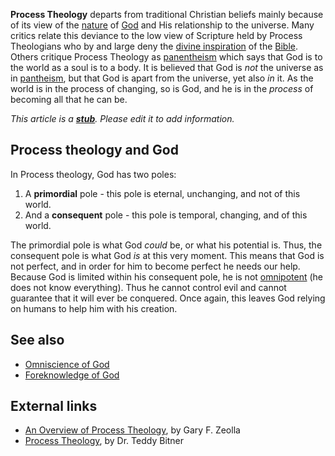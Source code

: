 **Process Theology** departs from traditional Christian beliefs
mainly because of its view of the [nature](Nature "Nature") of
[God](God "God") and His relationship to the universe. Many critics
relate this deviance to the low view of Scripture held by Process
Theologians who by and large deny the
[divine inspiration](Inspiration "Inspiration") of the
[Bible](Bible "Bible"). Others critique Process Theology as
[panentheism](Panentheism "Panentheism") which says that God is to
the world as a soul is to a body. It is believed that God is *not*
the universe as in [pantheism](Pantheism "Pantheism"), but that God
is apart from the universe, yet also *in* it. As the world is in
the process of changing, so is God, and he is in the *process* of
becoming all that he can be.

*This article is a **[stub](http://www.theopedia.com/Category:Theopedia_stubs "Category:Theopedia stubs")**. Please edit it to add information.*
## Process theology and God

In Process theology, God has two poles:

1.  A **primordial** pole - this pole is eternal, unchanging, and
    not of this world.
2.  And a **consequent** pole - this pole is temporal, changing,
    and of this world.

The primordial pole is what God *could* be, or what his potential
is. Thus, the consequent pole is what God *is* at this very moment.
This means that God is not perfect, and in order for him to become
perfect he needs our help. Because God is limited within his
consequent pole, he is not
[omnipotent](Omniscience_of_God "Omniscience of God") (he does not
know everything). Thus he cannot control evil and cannot guarantee
that it will ever be conquered. Once again, this leaves God relying
on humans to help him with his creation.

## See also

-   [Omniscience of God](Omniscience_of_God "Omniscience of God")
-   [Foreknowledge of God](Foreknowledge_of_God "Foreknowledge of God")

## External links

-   [An Overview of Process Theology](http://www.dtl.org/article/process.htm),
    by Gary F. Zeolla
-   [Process Theology](http://www.ifca.org/voice/99Jul-Aug/Bitner.htm),
    by Dr. Teddy Bitner



